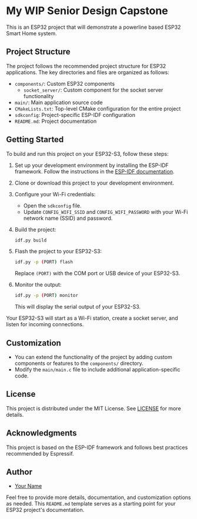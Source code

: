 # My WIP Senior Design Capstone

This is an ESP32 project that will demonstrate a powerline based ESP32 Smart Home system.

## Project Structure

The project follows the recommended project structure for ESP32 applications. The key directories and files are organized as follows:

- `components/`: Custom ESP32 components
    - `socket_server/`: Custom component for the socket server functionality
- `main/`: Main application source code
- `CMakeLists.txt`: Top-level CMake configuration for the entire project
- `sdkconfig`: Project-specific ESP-IDF configuration
- `README.md`: Project documentation

## Getting Started

To build and run this project on your ESP32-S3, follow these steps:

1. Set up your development environment by installing the ESP-IDF framework. Follow the instructions in the [ESP-IDF documentation](https://docs.espressif.com/projects/esp-idf/en/latest/esp32/get-started/index.html).

2. Clone or download this project to your development environment.

3. Configure your Wi-Fi credentials:
    - Open the `sdkconfig` file.
    - Update `CONFIG_WIFI_SSID` and `CONFIG_WIFI_PASSWORD` with your Wi-Fi network name (SSID) and password.

4. Build the project:
    ```bash
    idf.py build
    ```

5. Flash the project to your ESP32-S3:
    ```bash
    idf.py -p (PORT) flash
    ```
   Replace `(PORT)` with the COM port or USB device of your ESP32-S3.

6. Monitor the output:
    ```bash
    idf.py -p (PORT) monitor
    ```
   This will display the serial output of your ESP32-S3.

Your ESP32-S3 will start as a Wi-Fi station, create a socket server, and listen for incoming connections.

## Customization

- You can extend the functionality of the project by adding custom components or features to the `components/` directory.
- Modify the `main/main.c` file to include additional application-specific code.

## License

This project is distributed under the MIT License. See [LICENSE](LICENSE) for more details.

## Acknowledgments

This project is based on the ESP-IDF framework and follows best practices recommended by Espressif.

## Author

- [Your Name](https://github.com/yourusername)

Feel free to provide more details, documentation, and customization options as needed. This `README.md` template serves as a starting point for your ESP32 project's documentation.

